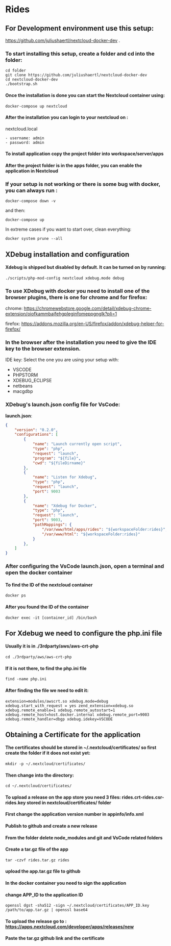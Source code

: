 <!--
SPDX-FileCopyrightText: Daniel Brenyo <brenyodani@gmail.com>
SPDX-License-Identifier: CC0-1.0
-->
# Rides

## For Development environment use this setup: 
 https://github.com/juliushaertl/nextcloud-docker-dev .


### To start installing this setup, create a folder and cd into the folder: 

```
cd folder
git clone https://github.com/juliushaertl/nextcloud-docker-dev
cd nextcloud-docker-dev
./bootstrap.sh
```

#### Once the installation is done you can start the Nextcloud container using:

```
docker-compose up nextcloud
```

#### After the installation you can login to your nextcloud on :

nextcloud.local

    - username: admin
    - password: admin


#### To install application copy the project folder into workspace/server/apps 

#### After the project folder is in the apps folder, you can enable the application in Nextcloud


### If your setup is not working or there is some bug with docker, you can always run :
```
docker-compose down -v
```
and then: 
```
docker-compose up
```
In extreme cases if you want to start over, clean everything: 
```
docker system prune --all
```


## XDebug installation and configuration 

#### Xdebug is shipped but disabled by default. It can be turned on by running:
``
./scripts/php-mod-config nextcloud xdebug.mode debug
``

### To use XDebug with docker you need to install one of the browser plugins, there is one for chrome and for firefox:

chrome:
https://chromewebstore.google.com/detail/xdebug-chrome-extension/oiofkammbajfehgpleginfomeppgnglk?pli=1

firefox:
https://addons.mozilla.org/en-US/firefox/addon/xdebug-helper-for-firefox/


### In the browser after the installation you need to give the IDE key to the browser extension.

 IDE key: Select the one you are using your setup with: 
 - VSCODE 
 - PHPSTORM 
 - XDEBUG_ECLIPSE 
 - netbeans 
 - macgdbp


### XDebug's launch.json config file for VsCode:

**launch.json**:
```json
{
    "version": "0.2.0",
    "configurations": [
        {
            "name": "Launch currently open script",
            "type": "php",
            "request": "launch",
            "program": "${file}",
            "cwd": "${fileDirname}"
        },
        {
            "name": "Listen for Xdebug",
            "type": "php",
            "request": "launch",
            "port": 9003
        },
        {
            "name": "Xdebug for Docker",
            "type": "php",
            "request": "launch",
            "port": 9003,
            "pathMappings": {
                "/var/www/html/apps/rides": "${workspaceFolder:rides}",
                "/var/www/html": "${workspaceFolder:rides}"
            }
        },
    ]
}
```

### After configuring the VsCode launch.json, open a terminal and open the docker container

#### To find the ID of the nextcloud container 
``
docker ps  
``
#### After you found the ID of the container 
``
docker exec -it [container_id] /bin/bash
``

## For Xdebug we need to configure the php.ini file

#### Usually it is in ./3rdparty/aws/aws-crt-php
``
cd ./3rdparty/aws/aws-crt-php
``

#### If it is not there, to find the php.ini file

``
find -name php.ini
``

#### After finding the file we need to edit it:

``
extension=modules/awscrt.so
xdebug.mode=debug
xdebug.start_with_request = yes
zend_extension=xdebug.so
xdebug.remote_enable=1
xdebug.remote_autostart=1
xdebug.remote_host=host.docker.internal
xdebug.remote_port=9003
xdebug.remote_handler=dbgp
xdebug.idekey=VSCODE
``



## Obtaining a Certificate for the application


#### The certificates should be stored in ~/.nextcloud/certificates/ so first create the folder if it does not exist yet:

``
mkdir -p ~/.nextcloud/certificates/
``

#### Then change into the directory:

``
cd ~/.nextcloud/certificates/
``

#### To upload a release on the app store you need 3 files: rides.crt-rides.csr-rides.key stored in nextcloud/certificates/ folder


#### First change the application version number in appinfo/info.xml

#### Publish to github and create a new release 

#### From the folder delete node_modules and git and VsCode related folders 

#### Create a tar.gz file of the app

``
tar -czvf rides.tar.gz rides
``
#### upload the app.tar.gz file to github

#### In the docker container you need to sign the application 

#### change APP_ID to the application ID 

``
openssl dgst -sha512 -sign ~/.nextcloud/certificates/APP_ID.key /path/to/app.tar.gz | openssl base64
``


#### To upload the release go to : https://apps.nextcloud.com/developer/apps/releases/new

#### Paste the tar.gz github link and the certificate





